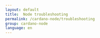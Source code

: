 ```yaml
---
layout: default
title:  Node troubleshooting
permalink: /cardano-node/troubleshooting
group: cardano-node
language: en
---
```

